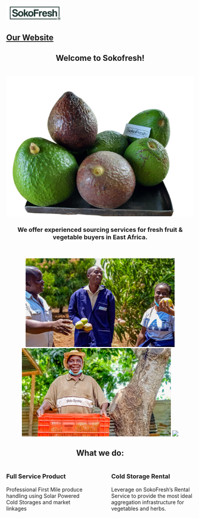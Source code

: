 <p float="left">
<img src="https://github.com/sokofresh/.github/blob/main/profile/logo.png" width="30%" style="margin-right: 10px;">
<h2><a href="https://sokofresh.co.ke">Our Website</a></h2>
</p>
<h2 align="center" color=`#90EE90`>Welcome to Sokofresh!</h2>
<br>
<div align = "center">
  <img src="https://github.com/sokofresh/.github/blob/main/profile/ova_homepage.png" style="max-width: 100%;" />
</div>
<h3 align="center">We offer experienced sourcing services for fresh fruit & vegetable buyers in East Africa.</h3>
<br>
<p align="center">
<img src="https://github.com/sokofresh/.github/blob/main/profile/farmers.jpeg" width="400"   />
<img src="https://github.com/sokofresh/.github/blob/main/profile/mzee-1.jpg" width="400" />
<img src="https://github.com/sokofresh/.github/blob/main/profile/coldroom.jpg" width="400" />
</p>   

<h2 align="center">What we do:</h2>
<div style="display: flex;">
  <div style="flex: 1; margin-right: 60px;">
    <h3>Full Service Product</h3>
    <p>Professional First Mile produce handling using Solar Powered Cold Storages and market linkages</p>
  </div>
  <div style="flex: 1;">
    <h3>Cold Storage Rental</h3>
    <p>Leverage on SokoFresh’s Rental Service to provide the most ideal aggregation infrastructure for vegetables and herbs.</p>
  </div>
</div>

